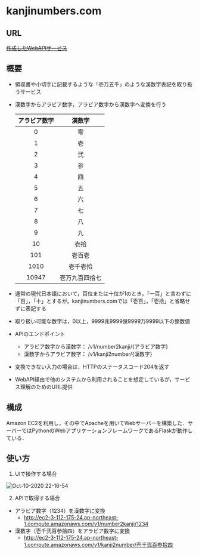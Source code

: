 # kanjinumbers.com


## URL
~~[作成したWebAPIサービス](http://ec2-3-112-175-24.ap-northeast-1.compute.amazonaws.com/)~~

## 概要
- 領収書や小切手に記載するような「壱万五千」のような漢数字表記を取り扱うサービス 
- 漢数字からアラビア数字，アラビア数字から漢数字へ変換を行う

    <!-- 
    | アラビア数字 | 漢数字 |
    | :---: | :---: |
    | 0 | 零 |
    | 1 | 壱 |
    | 2 | 弐 |
    | 3 | 参 |
    | 4 | 四 |
    | 5 | 五 |
    | 6 | 六 |
    | 7 | 七 |
    | 8 | 八 |
    | 9 | 九 |
    | 10 | 拾 |
    | 100 | 百 |
    | 1000 | 千 |
    | 10000 | 万 |
    | 100000000 | 億 |
    | 1000000000000 | 兆 |
     -->
  
    | アラビア数字 | 漢数字 |
    | :---: | :---: |
    | 0 | 零 |
    | 1 | 壱 |
    | 2 | 弐 |
    | 3 | 参 |
    | 4 | 四 |
    | 5 | 五 |
    | 6 | 六 |
    | 7 | 七 |
    | 8 | 八 |
    | 9 | 九 |
    | 10 | 壱拾 |
    | 101 | 壱百壱 |
    | 1010 | 壱千壱拾 |
    | 10947 | 壱万九百四拾七 |
    
- 通常の現代日本語において，百位または十位が1のとき，「一百」と言わずに「百」，「十」とするが，kanjinumbers.comでは「壱百」，「壱拾」と省略せずに表記する
- 取り扱い可能な数字は，0以上，9999兆9999億9999万9999以下の整数値
- APIのエンドポイント
    - アラビア数字から漢数字： /v1/number2kanji/{アラビア数字}
    - 漢数字からアラビア数字： /v1/kanji2number/{漢数字}
- 変換できない入力の場合は，HTTPのステータスコード204を返す
- WebAPI経由で他のシステムから利用されることを想定しているが，サービス理解のためのUIも提供

## 構成
Amazon EC2を利用し，その中でApacheを用いてWebサーバーを構築した．サーバーではPythonのWebアプリケーションフレームワークであるFlaskが動作している．


## 使い方
1. UIで操作する場合

![Oct-10-2020 22-16-54](https://user-images.githubusercontent.com/44032125/95656034-709ebe80-0b46-11eb-8587-e8e93787cd23.gif)

2. APIで取得する場合
- アラビア数字（1234）を漢数字に変換
    - http://ec2-3-112-175-24.ap-northeast-1.compute.amazonaws.com/v1/number2kanji/1234
- 漢数字（壱千弐百参拾四）をアラビア数字に変換
    - http://ec2-3-112-175-24.ap-northeast-1.compute.amazonaws.com/v1/kanji2number/壱千弐百参拾四
